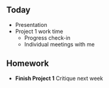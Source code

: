 ## Today

- Presentation
- Project 1 work time
  - Progress check-in
  - Individual meetings with me

## Homework

- **Finish Project 1**  Critique next week
